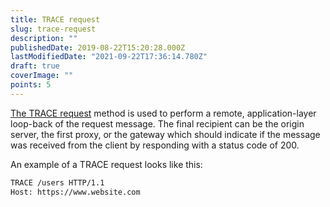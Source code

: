 ```yaml
---
title: TRACE request
slug: trace-request
description: ""
publishedDate: 2019-08-22T15:20:28.000Z
lastModifiedDate: "2021-09-22T17:36:14.780Z"
draft: true
coverImage: ""
points: 5
---
```


[The TRACE request](https://developer.mozilla.org/en-US/docs/Web/HTTP/Methods/TRACE) method is used to perform a remote, application-layer loop-back of the request message. The final recipient can be the origin server, the first proxy, or the gateway which should indicate if the message was received from the client by responding with a status code of 200.

An example of a TRACE request looks like this:

```bash
TRACE /users HTTP/1.1
Host: https://www.website.com
```
